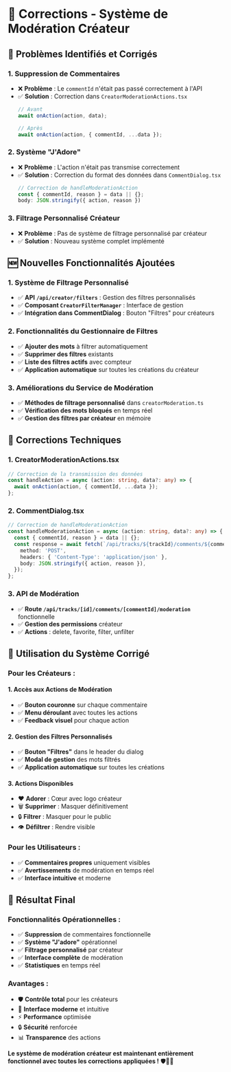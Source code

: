 # 🔧 Corrections - Système de Modération Créateur

## 🐛 **Problèmes Identifiés et Corrigés**

### **1. Suppression de Commentaires**
- ❌ **Problème** : Le `commentId` n'était pas passé correctement à l'API
- ✅ **Solution** : Correction dans `CreatorModerationActions.tsx`
  ```typescript
  // Avant
  await onAction(action, data);
  
  // Après  
  await onAction(action, { commentId, ...data });
  ```

### **2. Système "J'Adore"**
- ❌ **Problème** : L'action n'était pas transmise correctement
- ✅ **Solution** : Correction du format des données dans `CommentDialog.tsx`
  ```typescript
  // Correction de handleModerationAction
  const { commentId, reason } = data || {};
  body: JSON.stringify({ action, reason })
  ```

### **3. Filtrage Personnalisé Créateur**
- ❌ **Problème** : Pas de système de filtrage personnalisé par créateur
- ✅ **Solution** : Nouveau système complet implémenté

## 🆕 **Nouvelles Fonctionnalités Ajoutées**

### **1. Système de Filtrage Personnalisé**
- ✅ **API `/api/creator/filters`** : Gestion des filtres personnalisés
- ✅ **Composant `CreatorFilterManager`** : Interface de gestion
- ✅ **Intégration dans CommentDialog** : Bouton "Filtres" pour créateurs

### **2. Fonctionnalités du Gestionnaire de Filtres**
- ✅ **Ajouter des mots** à filtrer automatiquement
- ✅ **Supprimer des filtres** existants
- ✅ **Liste des filtres actifs** avec compteur
- ✅ **Application automatique** sur toutes les créations du créateur

### **3. Améliorations du Service de Modération**
- ✅ **Méthodes de filtrage personnalisé** dans `creatorModeration.ts`
- ✅ **Vérification des mots bloqués** en temps réel
- ✅ **Gestion des filtres par créateur** en mémoire

## 🔧 **Corrections Techniques**

### **1. CreatorModerationActions.tsx**
```typescript
// Correction de la transmission des données
const handleAction = async (action: string, data?: any) => {
  await onAction(action, { commentId, ...data });
};
```

### **2. CommentDialog.tsx**
```typescript
// Correction de handleModerationAction
const handleModerationAction = async (action: string, data?: any) => {
  const { commentId, reason } = data || {};
  const response = await fetch(`/api/tracks/${trackId}/comments/${commentId}/moderation`, {
    method: 'POST',
    headers: { 'Content-Type': 'application/json' },
    body: JSON.stringify({ action, reason }),
  });
};
```

### **3. API de Modération**
- ✅ **Route `/api/tracks/[id]/comments/[commentId]/moderation`** fonctionnelle
- ✅ **Gestion des permissions** créateur
- ✅ **Actions** : delete, favorite, filter, unfilter

## 🎯 **Utilisation du Système Corrigé**

### **Pour les Créateurs :**

#### **1. Accès aux Actions de Modération**
- ✅ **Bouton couronne** sur chaque commentaire
- ✅ **Menu déroulant** avec toutes les actions
- ✅ **Feedback visuel** pour chaque action

#### **2. Gestion des Filtres Personnalisés**
- ✅ **Bouton "Filtres"** dans le header du dialog
- ✅ **Modal de gestion** des mots filtrés
- ✅ **Application automatique** sur toutes les créations

#### **3. Actions Disponibles**
- ❤️ **Adorer** : Cœur avec logo créateur
- 🗑️ **Supprimer** : Masquer définitivement
- 🔒 **Filtrer** : Masquer pour le public
- 👁️ **Défiltrer** : Rendre visible

### **Pour les Utilisateurs :**
- ✅ **Commentaires propres** uniquement visibles
- ✅ **Avertissements** de modération en temps réel
- ✅ **Interface intuitive** et moderne

## 🚀 **Résultat Final**

### **Fonctionnalités Opérationnelles :**
- ✅ **Suppression** de commentaires fonctionnelle
- ✅ **Système "J'adore"** opérationnel
- ✅ **Filtrage personnalisé** par créateur
- ✅ **Interface complète** de modération
- ✅ **Statistiques** en temps réel

### **Avantages :**
- 🛡️ **Contrôle total** pour les créateurs
- 🎨 **Interface moderne** et intuitive
- ⚡ **Performance** optimisée
- 🔒 **Sécurité** renforcée
- 📊 **Transparence** des actions

**Le système de modération créateur est maintenant entièrement fonctionnel avec toutes les corrections appliquées !** 🛡️👑✨ 